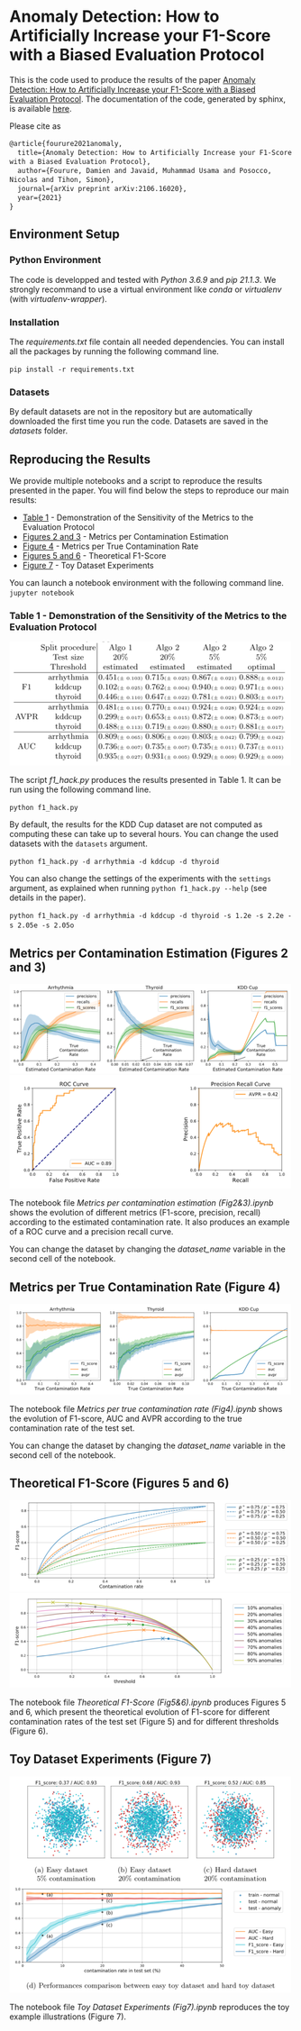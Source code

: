 # Anomaly Detection: How to Artificially Increase your F1-Score with a Biased Evaluation Protocol

This is the code used to produce the results of the paper
[Anomaly Detection: How to Artificially Increase your F1-Score
with a Biased Evaluation Protocol](https://arxiv.org/abs/2106.16020).
The documentation of the code, generated by sphinx, is available
[here](https://euranova.github.io/F1-Score-is-Biased/html/index).

Please cite as 
```
@article{fourure2021anomaly,
  title={Anomaly Detection: How to Artificially Increase your F1-Score with a Biased Evaluation Protocol},
  author={Fourure, Damien and Javaid, Muhammad Usama and Posocco, Nicolas and Tihon, Simon},
  journal={arXiv preprint arXiv:2106.16020},
  year={2021}
}
```

## Environment Setup

### Python Environment

The code is developped and tested with *Python 3.6.9* and *pip 21.1.3*.
We strongly recommand to use a virtual environment like *conda* or *virtualenv* (with *virtualenv-wrapper*). 

### Installation

The *requirements.txt* file contain all needed dependencies.
You can install all the packages by running the following command line.

`pip install -r requirements.txt`

### Datasets

By default datasets are not in the repository but are automatically downloaded the first time you run the code. Datasets are saved in the *datasets* folder.

## Reproducing the Results

We provide multiple notebooks and a script to reproduce the results presented in the paper.
You will find below the steps to reproduce our main results:

* [Table 1](#table-1-demonstration-of-the-sensitivity-of-the-metrics-to-the-evaluation-protocol) - Demonstration of the Sensitivity of the Metrics to the Evaluation Protocol
* [Figures 2 and 3](#metrics-per-contamination-estimation-figures-2-and-3) - Metrics per Contamination Estimation
* [Figure 4](#metrics-per-true-contamination-rate-figure-4)  - Metrics per True Contamination Rate
* [Figures 5 and 6](#theoretical-f1-score-figures-5-and-6) - Theoretical F1-Score
* [Figure 7](#toy-dataset-experiments-figure-7) - Toy Dataset Experiments

You can launch a notebook environment with the following command line.
`jupyter notebook`


### Table 1 - Demonstration of the Sensitivity of the Metrics to the Evaluation Protocol

![Table 1](./imgs/Table1.png)

The script *f1_hack.py* produces the results presented in Table 1.
It can be run using the following command line.

`python f1_hack.py`

By default, the results for the KDD Cup dataset are not computed as computing these can take up to several hours.
You can change the used datasets with the `datasets` argument.

`python f1_hack.py -d arrhythmia -d kddcup -d thyroid`

You can also change the settings of the experiments with the `settings` argument,
as explained when running
`python f1_hack.py --help`
(see details in the paper).

`python f1_hack.py -d arrhythmia -d kddcup -d thyroid -s 1.2e -s 2.2e -s 2.05e -s 2.05o`

## Metrics per Contamination Estimation (Figures 2 and 3)

![Figure 2](./imgs/Figure2.png)
![Figure 3](./imgs/Figure3.png)

The notebook file *Metrics per contamination estimation (Fig2&3).ipynb* shows the evolution of different metrics (F1-score, precision, recall) according to the estimated contamination rate.
It also produces an example of a ROC curve and a precision recall curve.

You can change the dataset by changing the *dataset_name* variable in the second cell of the notebook.

## Metrics per True Contamination Rate (Figure 4)

![Figure 4](./imgs/Figure4.png)

The notebook file *Metrics per true contamination rate (Fig4).ipynb* shows the evolution of F1-score, AUC and AVPR according to the true contamination rate of the test set.

You can change the dataset by changing the *dataset_name* variable in the second cell of the notebook.


## Theoretical F1-Score (Figures 5 and 6)

![Figure 5](./imgs/Figure5.png)
![Figure 6](./imgs/Figure6.png)

The notebook file *Theoretical F1-Score (Fig5&6).ipynb* produces Figures 5 and 6, which present the theoretical evolution of F1-score for different contamination rates of the test set (Figure 5) and for different thresholds (Figure 6).

## Toy Dataset Experiments (Figure 7)

![Figure 7](./imgs/Figure7.png)

The notebook file *Toy Dataset Experiments (Fig7).ipynb* reproduces the toy example illustrations (Figure 7).
